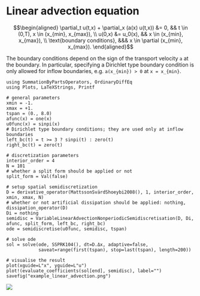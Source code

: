 # Linear advection equation

```math
\begin{aligned}
    \partial_t u(t,x) + \partial_x (a(x) u(t,x)) &= 0, && t \in (0,T), x \in (x_{min}, x_{max}), \\
    u(0,x) &= u_0(x), && x \in (x_{min}, x_{max}), \\
    \text{boundary conditions}, &&& x \in \partial (x_{min}, x_{max}).
\end{aligned}
```

The boundary conditions depend on the sign of the transport velocity ``a``
at the boundary. In particular, specifying a Dirichlet type boundary condition
is only allowed for inflow boundaries, e.g. ``a(x_{min}) > 0`` at ``x = x_{min}``.

```@example
using SummationByPartsOperators, OrdinaryDiffEq
using Plots, LaTeXStrings, Printf

# general parameters
xmin = -1.
xmax = +1.
tspan = (0., 8.0)
afunc(x) = one(x)
u0func(x) = sinpi(x)
# Dirichlet type boundary conditions; they are used only at inflow boundaries
left_bc(t) = t >= 3 ? sinpi(t) : zero(t)
right_bc(t) = zero(t)

# discretization parameters
interior_order = 4
N = 101
# whether a split form should be applied or not
split_form = Val(false)

# setup spatial semidiscretization
D = derivative_operator(MattssonSvärdShoeybi2008(), 1, interior_order, xmin, xmax, N)
# whether or not artificial dissipation should be applied: nothing, dissipation_operator(D)
Di = nothing
semidisc = VariableLinearAdvectionNonperiodicSemidiscretisation(D, Di, afunc, split_form, left_bc, right_bc)
ode = semidiscretise(u0func, semidisc, tspan)

# solve ode
sol = solve(ode, SSPRK104(), dt=D.Δx, adaptive=false,
            saveat=range(first(tspan), stop=last(tspan), length=200))

# visualise the result
plot(xguide=L"x", yguide=L"u")
plot!(evaluate_coefficients(sol[end], semidisc), label="")
savefig("example_linear_advection.png")
```

![](example_linear_advection.png)
